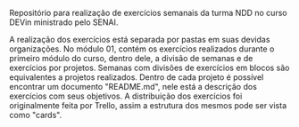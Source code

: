 Repositório para realização de exercícios semanais da turma NDD no curso DEVin ministrado pelo SENAI.

A realização dos exercícios está separada por pastas em suas devidas organizações. No módulo 01, contém os exercícios realizados durante o primeiro módulo do curso, dentro dele, a divisão de semanas e de exercícios por projetos. Semanas com divisões de exercícios em blocos são equivalentes a projetos realizados.
Dentro de cada projeto é possível encontrar um documento "README.md", nele está a descrição dos exercícios com seus objetivos. A distribuição dos exercícios foi originalmente feita por Trello, assim a estrutura dos mesmos pode ser vista como "cards".